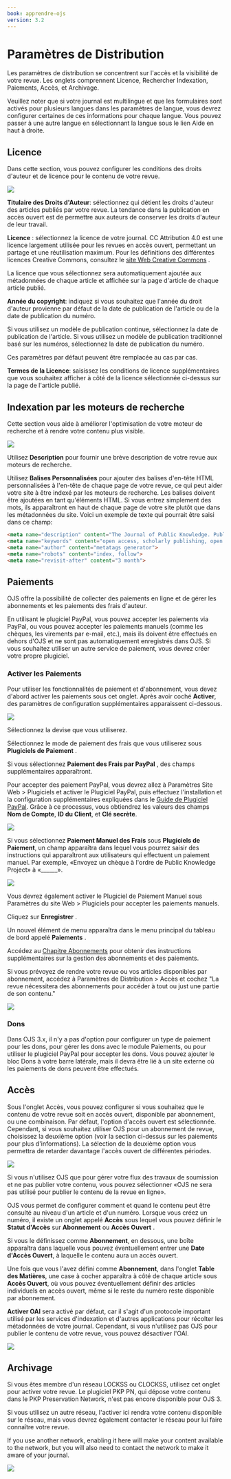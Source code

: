 ```yaml
---
book: apprendre-ojs
version: 3.2
---
```


# Paramètres de Distribution

Les paramètres de distribution se concentrent sur l'accès et la visibilité de votre revue. Les onglets comprennent Licence, Rechercher Indexation, Paiements, Accès, et Archivage.

Veuillez noter que si votre journal est multilingue et que les formulaires sont activés pour plusieurs langues dans les paramètres de langue, vous devrez configurer certaines de ces informations pour chaque langue. Vous pouvez passer à une autre langue en sélectionnant la langue sous le lien Aide en haut à droite.

## Licence

Dans cette section, vous pouvez configurer les conditions des droits d'auteur et de licence pour le contenu de votre revue.

![](./assets/learning-ojs3.2-jm-settings-dist-permissions.png)

**Titulaire des Droits d'Auteur**: sélectionnez qui détient les droits d'auteur des articles publiés par votre revue. La tendance dans la publication en accès ouvert est de permettre aux auteurs de conserver les droits d'auteur de leur travail.

**Licence** : sélectionnez la licence de votre journal. CC Attribution 4.0 est une licence largement utilisée pour les revues en accès ouvert, permettant un partage et une réutilisation maximum. Pour les définitions des différentes licences Creative Commons, consultez le [site Web Creative Commons](https://creativecommons.org/) .

La licence que vous sélectionnez sera automatiquement ajoutée aux métadonnées de chaque article et affichée sur la page d'article de chaque article publié.

**Année du copyright**: indiquez si vous souhaitez que l'année du droit d'auteur provienne par défaut de la date de publication de l'article ou de la date de publication du numéro.

Si vous utilisez un modèle de publication continue, sélectionnez la date de publication de l'article. Si vous utilisez un modèle de publication traditionnel basé sur les numéros, sélectionnez la date de publication du numéro.

Ces paramètres par défaut peuvent être remplacée au cas par cas.

**Termes de la Licence**: saisissez les conditions de licence supplémentaires que vous souhaitez afficher à côté de la licence sélectionnée ci-dessus sur la page de l'article publié.

## Indexation par les moteurs de recherche

Cette section vous aide à améliorer l'optimisation de votre moteur de recherche et à rendre votre contenu plus visible.

![](./assets/learning-ojs3.2-jm-settings-dist-index.png)

Utilisez **Description** pour fournir une brève description de votre revue aux moteurs de recherche.

Utilisez **Balises Personnalisées** pour ajouter des balises d'en-tête HTML personnalisées à l'en-tête de chaque page de votre revue, ce qui peut aider votre site à être indexé par les moteurs de recherche. Les balises doivent être ajoutées en tant qu'éléments HTML. Si vous entrez simplement des mots, ils apparaîtront en haut de chaque page de votre site plutôt que dans les métadonnées du site. Voici un exemple de texte qui pourrait être saisi dans ce champ:

```html
<meta name="description" content="The Journal of Public Knowledge. Publication of the Public Knowledge Project - PKP and Simon Fraser University - SFU" />
<meta name="keywords" content="open access, scholarly publishing, open source software, non-profit organizations, scholarly journals, free software" />
<meta name="author" content="metatags generator">
<meta name="robots" content="index, follow">
<meta name="revisit-after" content="3 month">
```

## Paiements

OJS offre la possibilité de collecter des paiements en ligne et de gérer les abonnements et les paiements des frais d'auteur.

En utilisant le plugiciel PayPal, vous pouvez accepter les paiements via PayPal, ou vous pouvez accepter les paiements manuels (comme les chèques, les virements par e-mail, etc.), mais ils doivent être effectués en dehors d'OJS et ne sont pas automatiquement enregistrés dans OJS.  Si vous souhaitez utiliser un autre service de paiement, vous devrez créer votre propre plugiciel.

### Activer les Paiements

Pour utiliser les fonctionnalités de paiement et d'abonnement, vous devez d'abord activer les paiements sous cet onglet. Après avoir coché **Activer**, des paramètres de configuration supplémentaires apparaissent ci-dessous.

![](./assets/learning-ojs3.2-jm-settings-dist-pay.png)

Sélectionnez la devise que vous utiliserez.

Sélectionnez le mode de paiement des frais que vous utiliserez sous **Plugiciels de Paiement** .

Si vous sélectionnez **Paiement des Frais par PayPal** , des champs supplémentaires apparaîtront.

Pour accepter des paiement PayPal, vous devrez allez à Paramètres Site Web > Plugiciels et activer le Plugiciel PayPal, puis effectuez l'installation et la configuration supplémentaires expliquées dans le [Guide de Plugiciel PayPal](https://docs.pkp.sfu.ca/using-paypal-for-ojs-and-ocs/en/). Grâce à ce processus, vous obtiendrez les valeurs des champs **Nom de Compte**, **ID du Client**, et **Clé secrète**.

![](./assets/learning-ojs3.2-jm-settings-dist-paypalsettings.png)

Si vous sélectionnez **Paiement Manuel des Frais** sous **Plugiciels de Paiement**, un champ apparaîtra dans lequel vous pourrez saisir des instructions qui apparaîtront aux utilisateurs qui effectuent un paiement manuel.  Par exemple, «Envoyez un chèque à l'ordre de Public Knowledge Project» à «______».

![](./assets/learning-ojs3.2-jm-settings-manual-payments.png)

Vous devrez également activer le Plugiciel de Paiement Manuel sous Paramètres du site Web > Plugiciels pour accepter les paiements manuels.

Cliquez sur **Enregistrer** .

Un nouvel élément de menu apparaîtra dans le menu principal du tableau de bord appelé **Paiements** .

Accédez au [Chapitre Abonnements](./subscriptions.md) pour obtenir des instructions supplémentaires sur la gestion des abonnements et des paiements.

Si vous prévoyez de rendre votre revue ou vos articles disponibles par abonnement, accédez à Paramètres de Distribution > Accès et cochez "La revue nécessitera des abonnements pour accéder à tout ou just une partie de son contenu."

![](./assets/learning-ojs3.2-jm-settings-dist-access.png)

### Dons

Dans OJS 3.x, il n'y a pas d'option pour configurer un type de paiement pour les dons, pour gérer les dons avec le module Paiements, ou pour utiliser le plugiciel PayPal pour accepter les dons. Vous pouvez ajouter le bloc Dons à votre barre latérale, mais il devra être lié à un site externe où les paiements de dons peuvent être effectués.

## Accès

Sous l'onglet Accès, vous pouvez configurer si vous souhaitez que le contenu de votre revue soit en accès ouvert, disponible par abonnement, ou une combinaison. Par défaut, l'option d'accès ouvert est sélectionnée. Cependant, si vous souhaitez utiliser OJS pour un abonnement de revue, choisissez la deuxième option (voir la section ci-dessus sur les paiements pour plus d'informations). La sélection de la deuxième option vous permettra de retarder davantage l'accès ouvert de différentes périodes.

![](./assets/learning-ojs3.2-jm-settings-dist-access-delayed.png)

Si vous n'utilisez OJS que pour gérer votre flux des travaux de soumission et ne pas publier votre contenu, vous pouvez sélectionner «OJS ne sera pas utilisé pour publier le contenu de la revue en ligne».

OJS vous permet de configurer comment et quand le contenu peut être consulté au niveau d'un article et d'un numéro. Lorsque vous créez un numéro, il existe un onglet appelé **Accès** sous lequel vous pouvez définir le **Statut d'Accès** sur **Abonnement** ou **Accès Ouvert** .

Si vous le définissez comme **Abonnement**, en dessous, une boîte apparaîtra dans laquelle vous pouvez éventuellement entrer une **Date d'Accès Ouvert**, à laquelle le contenu aura un accès ouvert.

Une fois que vous l'avez défini comme **Abonnement**, dans l'onglet **Table des Matières**, une case à cocher apparaîtra à côté de chaque article sous **Accès Ouvert**, où vous pouvez éventuellement définir des articles individuels en accès ouvert, même si le reste du numéro reste disponible par abonnement.

**Activer OAI** sera activé par défaut, car il s'agit d'un protocole important utilisé par les services d'indexation et d'autres applications pour récolter les métadonnées de votre journal. Cependant, si vous n'utilisez pas OJS pour publier le contenu de votre revue, vous pouvez désactiver l'OAI.

![](./assets/learning-ojs3.2-jm-settings-dist-oai.png)

## Archivage

Si vous êtes membre d'un réseau LOCKSS ou CLOCKSS, utilisez cet onglet pour activer votre revue. Le plugiciel PKP PN, qui dépose votre contenu dans le PKP Preservation Network, n'est pas encore disponible pour OJS 3.

Si vous utilisez un autre réseau, l'activer ici rendra votre contenu disponible sur le réseau, mais vous devrez également contacter le réseau pour lui faire connaître votre revue.

If you use another network, enabling it here will make your content available to the network, but you will also need to contact the network to make it aware of your journal.

![](./assets/learning-ojs3.2-jm-settings-web-archive.png)
